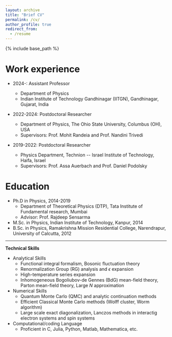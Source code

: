 ```yaml
---
layout: archive
title: "Brief CV"
permalink: /cv/
author_profile: true
redirect_from:
  - /resume
---
```


{% include base_path %}

Work experience
======
* 2024-: Assistant Professor
  * Department of Physics
  * Indian Institute of Technology Gandhinagar (IITGN), Gandhinagar, Gujarat, India
  
* 2022-2024: Postdoctoral Researcher
  * Department of Physics, The Ohio State University, Columbus (OH), USA 
  * Supervisors: Prof. Mohit Randeia and Prof. Nandini Trivedi

* 2019-2022: Postdoctoral Researcher
  * Physics Department, Technion -- Israel Institute of Technology, Haifa, Israel 
  * Supervisors: Prof. Assa Auerbach and Prof. Daniel Podolsky

Education
======
* Ph.D in Physics, 2014-2019
  * Department of Theoretical Physics (DTP), Tata Institute of Fundamental research, Mumbai
  * Advisor: Prof. Rajdeep Sensarma
* M.Sc. in Physics, Indian Institute of Technology, Kanpur, 2014
* B.Sc. in Physics, Ramakrishna Mission Residential College, Narendrapur, University of Calcutta, 2012

  
---

**Technical Skills**

* Analytical Skills
  * Functional integral formalism, Bosonic fluctuation theory
  * Renormalization Group (RG) analysis and $\epsilon$ expansion
  * High-temperature series expansion
  * Inhomogeneous Bogoliubov-de Gennes (BdG) mean-field theory, Parton mean-field theory, Large $N$ approximation
* Numerical Skills
  * Quantum Monte Carlo (QMC) and analytic continuation methods
  * Efficient Classical Monte Carlo methods (Wolff cluster, Worm algorithm) 
  * Large scale exact diagonalization, Lanczos methods in interactig electron systems and spin systems
* Computational/coding Language
  * Proficient in C, Julia, Python, Matlab, Mathematica, etc.

